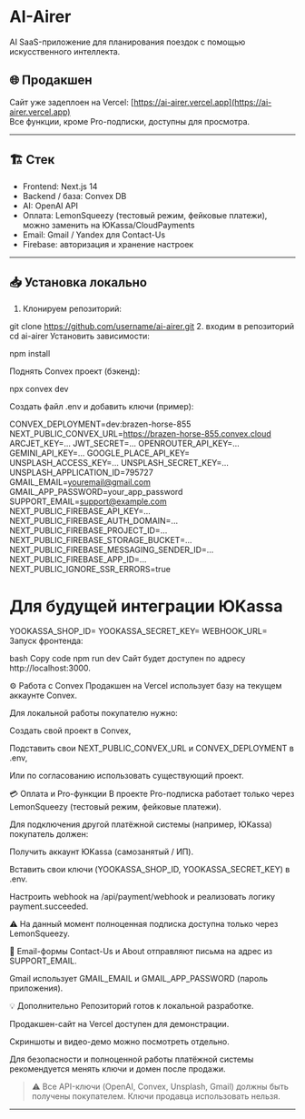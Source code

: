 # AI-Airer

AI SaaS-приложение для планирования поездок с помощью искусственного интеллекта.

## 🌐 Продакшен

Сайт уже задеплоен на Vercel: [https://ai-airer.vercel.app](https://ai-airer.vercel.app)  
Все функции, кроме Pro-подписки, доступны для просмотра.

---

## 🏗 Стек

- Frontend: Next.js 14  
- Backend / база: Convex DB  
- AI: OpenAI API  
- Оплата: LemonSqueezy (тестовый режим, фейковые платежи), можно заменить на ЮKassa/CloudPayments  
- Email: Gmail / Yandex для Contact-Us  
- Firebase: авторизация и хранение настроек  

---

## 📥 Установка локально

1. Клонируем репозиторий:

git clone https://github.com/username/ai-airer.git
2. входим в репозиторий 
cd ai-airer
Установить зависимости:

npm install

Поднять Convex проект (бэкенд):

npx convex dev

Создать файл .env и добавить ключи (пример):



CONVEX_DEPLOYMENT=dev:brazen-horse-855
NEXT_PUBLIC_CONVEX_URL=https://brazen-horse-855.convex.cloud
ARCJET_KEY=...
JWT_SECRET=...
OPENROUTER_API_KEY=...
GEMINI_API_KEY=...
GOOGLE_PLACE_API_KEY=
UNSPLASH_ACCESS_KEY=...
UNSPLASH_SECRET_KEY=...
UNSPLASH_APPLICATION_ID=795727
GMAIL_EMAIL=youremail@gmail.com
GMAIL_APP_PASSWORD=your_app_password
SUPPORT_EMAIL=support@example.com
NEXT_PUBLIC_FIREBASE_API_KEY=...
NEXT_PUBLIC_FIREBASE_AUTH_DOMAIN=...
NEXT_PUBLIC_FIREBASE_PROJECT_ID=...
NEXT_PUBLIC_FIREBASE_STORAGE_BUCKET=...
NEXT_PUBLIC_FIREBASE_MESSAGING_SENDER_ID=...
NEXT_PUBLIC_FIREBASE_APP_ID=...
NEXT_PUBLIC_IGNORE_SSR_ERRORS=true

# Для будущей интеграции ЮKassa
YOOKASSA_SHOP_ID=
YOOKASSA_SECRET_KEY=
WEBHOOK_URL=
Запуск фронтенда:

bash
Copy code
npm run dev
Сайт будет доступен по адресу http://localhost:3000.

⚙️ Работа с Convex
Продакшен на Vercel использует базу на текущем аккаунте Convex.

Для локальной работы покупателю нужно:

Создать свой проект в Convex,

Подставить свои NEXT_PUBLIC_CONVEX_URL и CONVEX_DEPLOYMENT в .env,

Или по согласованию использовать существующий проект.

💳 Оплата и Pro-функции
В проекте Pro-подписка работает только через LemonSqueezy (тестовый режим, фейковые платежи).

Для подключения другой платёжной системы (например, ЮKassa) покупатель должен:

Получить аккаунт ЮKassa (самозанятый / ИП).

Вставить свои ключи (YOOKASSA_SHOP_ID, YOOKASSA_SECRET_KEY) в .env.

Настроить webhook на /api/payment/webhook и реализовать логику payment.succeeded.

⚠️ На данный момент полноценная подписка доступна только через LemonSqueezy.

📧 Email-формы
Contact-Us и About отправляют письма на адрес из SUPPORT_EMAIL.

Gmail использует GMAIL_EMAIL и GMAIL_APP_PASSWORD (пароль приложения).

💡 Дополнительно
Репозиторий готов к локальной разработке.

Продакшен-сайт на Vercel доступен для демонстрации.

Скриншоты и видео-демо можно посмотреть отдельно.

Для безопасности и полноценной работы платёжной системы рекомендуется менять ключи и домен после продажи.

> ⚠️ Все API-ключи (OpenAI, Convex, Unsplash, Gmail) должны быть получены покупателем. 
> Ключи продавца использовать нельзя.
---

